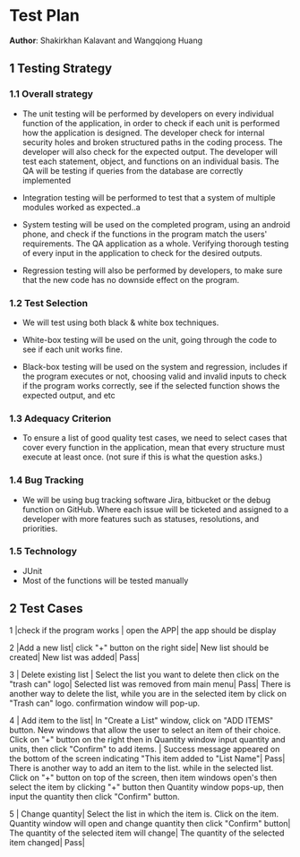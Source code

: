 # Test Plan

**Author**: Shakirkhan Kalavant and Wangqiong Huang

## 1 Testing Strategy

### 1.1 Overall strategy

- The unit testing will be performed by developers on every individual function of the application, in order to check if each unit is performed how the application is designed. The developer check for internal security holes and broken structured paths in the coding process. The developer will also check for the expected output. The developer will test each statement, object, and functions on an individual basis. The QA will be testing if queries from the database are correctly implemented

- Integration testing will be performed to test that a system of multiple modules worked as expected..a

- System testing will be used on the completed program, using an android phone, and check if the functions in the program match the users' requirements. The QA application as a whole. Verifying thorough testing of every input in the application to check for the desired outputs.

- Regression testing will also be performed by developers, to make sure that the new code has no downside effect on the program.

### 1.2 Test Selection

- We will test using both black & white box techniques.

- White-box testing will be used on the unit, going through the code to see if each unit works fine.

- Black-box testing will be used on the system and regression, includes if the program executes or not, choosing valid and invalid inputs to check if the program works correctly, see if the selected function shows the expected output, and etc


### 1.3 Adequacy Criterion

- To ensure a list of good quality test cases, we need to select cases that cover every function in the application, mean that every structure must execute at least once. (not sure if this is what the question asks.)

### 1.4 Bug Tracking

- We will be using bug tracking software Jira, bitbucket or the debug function on GitHub. Where each issue will be ticketed and assigned to a developer with more features such as statuses, resolutions, and priorities.

### 1.5 Technology

 - JUnit
 - Most of the functions will be tested manually 

## 2 Test Cases

1 |check if the program works | open the APP| the app should be display

2 |Add a new list| click "+" button on the right side| New list should be created| New list was added| Pass| 

3 | Delete existing list | Select the list you want to delete then click on the "trash can" logo| Selected list was removed from main menu| Pass| There is another way to delete the list, while you are in the selected item by click on "Trash can" logo. confirmation window will pop-up.

4 | Add item to the list| In "Create a List" window, click on "ADD ITEMS" button. New windows that allow the user to select an item of their choice. Click on "+" button on the right then in Quantity window input quantity and units, then click "Confirm" to add items. | Success message appeared on the bottom of the screen indicating "This item added to "List Name"| Pass| There is another way to add an item to the list. while in the selected list. Click on "+" button on top of the screen, then item windows open's then select the item by clicking "+" button then Quantity window pops-up, then input the quantity then click "Confirm" button.

5 | Change quantity| Select the list in which the item is. Click on the item. Quantity window will open and change quantity then click "Confirm" button| The quantity of the selected item will change| The quantity of the selected item changed| Pass|
